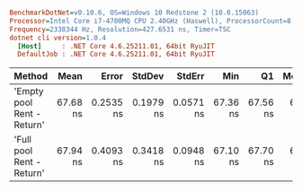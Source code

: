 ``` ini

BenchmarkDotNet=v0.10.6, OS=Windows 10 Redstone 2 (10.0.15063)
Processor=Intel Core i7-4700MQ CPU 2.40GHz (Haswell), ProcessorCount=8
Frequency=2338344 Hz, Resolution=427.6531 ns, Timer=TSC
dotnet cli version=1.0.4
  [Host]     : .NET Core 4.6.25211.01, 64bit RyuJIT
  DefaultJob : .NET Core 4.6.25211.01, 64bit RyuJIT


```
 |                     Method |     Mean |     Error |    StdDev |    StdErr |      Min |       Q1 |   Median |       Q3 |      Max |       P0 |      P25 |      P50 |      P80 |      P85 |      P90 |      P95 |     P100 |         Op/s | Scaled |
 |--------------------------- |---------:|----------:|----------:|----------:|---------:|---------:|---------:|---------:|---------:|---------:|---------:|---------:|---------:|---------:|---------:|---------:|---------:|-------------:|-------:|
 | 'Empty pool Rent - Return' | 67.68 ns | 0.2535 ns | 0.1979 ns | 0.0571 ns | 67.36 ns | 67.56 ns | 67.66 ns | 67.84 ns | 68.00 ns | 67.36 ns | 67.58 ns | 67.66 ns | 67.89 ns | 67.92 ns | 67.92 ns | 67.96 ns | 68.00 ns | 14,774,769.7 |   1.00 |
 |  'Full pool Rent - Return' | 67.94 ns | 0.4093 ns | 0.3418 ns | 0.0948 ns | 67.10 ns | 67.70 ns | 68.04 ns | 68.16 ns | 68.43 ns | 67.10 ns | 67.73 ns | 68.04 ns | 68.16 ns | 68.18 ns | 68.21 ns | 68.30 ns | 68.43 ns | 14,718,261.3 |   1.00 |
